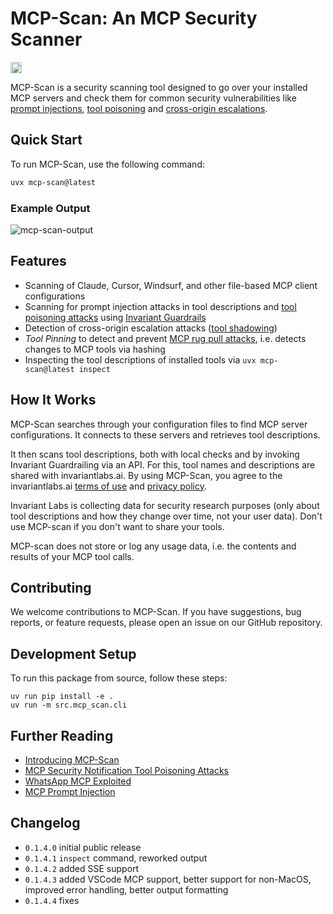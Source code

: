 # MCP-Scan: An MCP Security Scanner

<a href="https://discord.gg/dZuZfhKnJ4"><img src="https://img.shields.io/discord/1265409784409231483?style=plastic&logo=discord&color=blueviolet&logoColor=white" height=18/></a>

MCP-Scan is a security scanning tool designed to go over your installed MCP servers and check them for common security vulnerabilities like [prompt injections](https://invariantlabs.ai/blog/mcp-security-notification-tool-poisoning-attacks), [tool poisoning](https://invariantlabs.ai/blog/mcp-security-notification-tool-poisoning-attacks) and [cross-origin escalations](https://invariantlabs.ai/blog/mcp-security-notification-tool-poisoning-attacks).

## Quick Start
To run MCP-Scan, use the following command:

```bash
uvx mcp-scan@latest
```

### Example Output
![mcp-scan-output](https://invariantlabs.ai/images/mcp-scan-output.png)


## Features

- Scanning of Claude, Cursor, Windsurf, and other file-based MCP client configurations
- Scanning for prompt injection attacks in tool descriptions and [tool poisoning attacks](https://invariantlabs.ai/blog/mcp-security-notification-tool-poisoning-attacks) using [Invariant Guardrails](https://github.com/invariantlabs-ai/invariant?tab=readme-ov-file#analyzer)
- Detection of cross-origin escalation attacks ([tool shadowing](https://invariantlabs.ai/blog/mcp-security-notification-tool-poisoning-attacks))
- _Tool Pinning_ to detect and prevent [MCP rug pull attacks](https://invariantlabs.ai/blog/mcp-security-notification-tool-poisoning-attacks), i.e. detects changes to MCP tools via hashing
- Inspecting the tool descriptions of installed tools via `uvx mcp-scan@latest inspect`

## How It Works
MCP-Scan searches through your configuration files to find MCP server configurations. It connects to these servers and retrieves tool descriptions.

It then scans tool descriptions, both with local checks and by invoking Invariant Guardrailing via an API. For this, tool names and descriptions are shared with invariantlabs.ai. By using MCP-Scan, you agree to the invariantlabs.ai [terms of use](https://explorer.invariantlabs.ai/terms) and [privacy policy](https://invariantlabs.ai/privacy-policy).

Invariant Labs is collecting data for security research purposes (only about tool descriptions and how they change over time, not your user data). Don't use MCP-scan if you don't want to share your tools.

MCP-scan does not store or log any usage data, i.e. the contents and results of your MCP tool calls.

## Contributing

We welcome contributions to MCP-Scan. If you have suggestions, bug reports, or feature requests, please open an issue on our GitHub repository.

## Development Setup
To run this package from source, follow these steps:

```
uv run pip install -e .
uv run -m src.mcp_scan.cli
```

## Further Reading
- [Introducing MCP-Scan](https://invariantlabs.ai/blog/introducing-mcp-scan)
- [MCP Security Notification Tool Poisoning Attacks](https://invariantlabs.ai/blog/mcp-security-notification-tool-poisoning-attacks)
- [WhatsApp MCP Exploited](https://invariantlabs.ai/blog/whatsapp-mcp-exploited)
- [MCP Prompt Injection](https://simonwillison.net/2025/Apr/9/mcp-prompt-injection/)

## Changelog
- `0.1.4.0` initial public release
- `0.1.4.1` `inspect` command, reworked output
- `0.1.4.2` added SSE support
- `0.1.4.3` added VSCode MCP support, better support for non-MacOS, improved error handling, better output formatting
- `0.1.4.4` fixes

